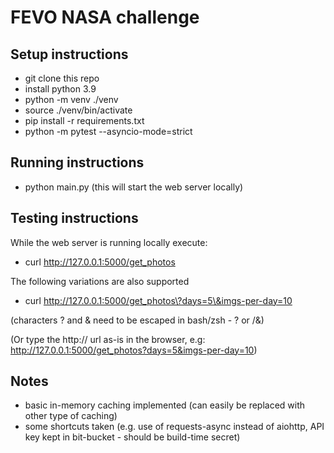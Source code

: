 # FEVO NASA challenge

## Setup instructions
- git clone this repo
- install python 3.9
- python -m venv ./venv
- source ./venv/bin/activate
- pip install -r requirements.txt
- python -m pytest --asyncio-mode=strict 

## Running instructions
- python main.py
(this will start the web server locally)

## Testing instructions
While the web server is running locally execute:
- curl http://127.0.0.1:5000/get_photos

The following variations are also supported
- curl http://127.0.0.1:5000/get_photos\?days=5\&imgs-per-day=10

(characters ? and & need to be escaped in bash/zsh - \? or /&)

(Or type the http:// url as-is in the browser, e.g:
http://127.0.0.1:5000/get_photos?days=5&imgs-per-day=10)


## Notes
- basic in-memory caching implemented (can easily be replaced with other type of caching)
- some shortcuts taken (e.g. use of requests-async instead of aiohttp, API key kept in bit-bucket - should be build-time secret)
